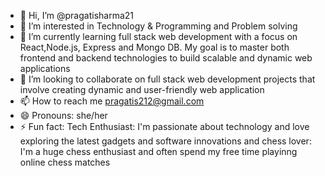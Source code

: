 - 👋 Hi, I’m @pragatisharma21
- 👀 I’m interested in Technology & Programming and Problem solving
- 🌱 I’m currently learning full stack web development with a focus on React,Node.js, Express and Mongo DB. My goal is to master both frontend and backend technologies to build scalable and dynamic web applications
- 💞️ I’m looking to collaborate on full stack web development projects that involve creating dynamic and user-friendly web application 
- 📫 How to reach me pragatis212@gmail.com
- 😄 Pronouns: she/her
- ⚡ Fun fact: Tech Enthusiast: I'm passionate about technology and love exploring the latest gadgets and software innovations and chess lover: I'm a huge chess enthusiast and often spend my free time playinng online chess matches

<!---
pragatisharma21/pragatisharma21 is a ✨ special ✨ repository because its `README.md` (this file) appears on your GitHub profile.
You can click the Preview link to take a look at your changes.
--->
